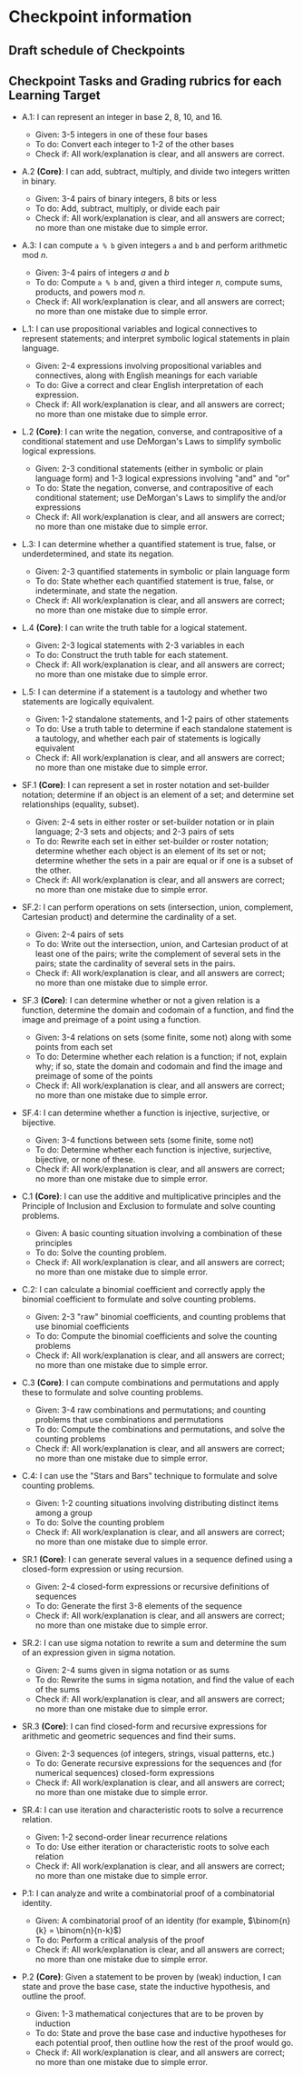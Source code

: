 # Checkpoint information

## Draft schedule of Checkpoints 

## Checkpoint Tasks and Grading rubrics for each Learning Target

+ A.1: I can represent an integer in base 2, 8, 10, and 16.
	+ Given: 3-5 integers in one of these four bases
	+ To do: Convert each integer to 1-2 of the other bases 
	+ Check if: All work/explanation is clear, and all answers are correct. 

+ A.2 **(Core)**: I can add, subtract, multiply, and divide two integers written in binary.
	+ Given: 3-4 pairs of binary integers, 8 bits or less
	+ To do: Add, subtract, multiply, or divide each pair
	+ Check if: All work/explanation is clear, and all answers are correct; no more than one mistake due to simple error. 

+ A.3: I can compute `a % b` given integers `a` and `b` and perform arithmetic mod $n$.
	+ Given: 3-4 pairs of integers $a$ and $b$
	+ To do: Compute `a % b` and, given a third integer $n$, compute sums, products, and powers mod $n$. 
	+ Check if: All work/explanation is clear, and all answers are correct; no more than one mistake due to simple error. 


+ L.1: I can use propositional variables and logical connectives to represent statements; and interpret symbolic logical statements in plain language.
	+ Given: 2-4 expressions involving propositional variables and connectives, along with English meanings for each variable
	+ To do: Give a correct and clear English interpretation of each expression. 
	+ Check if: All work/explanation is clear, and all answers are correct; no more than one mistake due to simple error. 


+ L.2 **(Core)**: I can write the negation, converse, and contrapositive of a conditional statement and use DeMorgan's Laws to simplify symbolic logical expressions.
	+ Given: 2-3 conditional statements (either in symbolic or plain language form) and 1-3 logical expressions involving "and" and "or"
	+ To do: State the negation, converse, and contrapositive of each conditional statement; use DeMorgan's Laws to simplify the and/or expressions
	+ Check if: All work/explanation is clear, and all answers are correct; no more than one mistake due to simple error. 


+ L.3: I can determine whether a quantified statement is true, false, or underdetermined, and state its negation.
	+ Given: 2-3 quantified statements in symbolic or plain language form
	+ To do: State whether each quantified statement is true, false, or indeterminate, and state the negation. 
	+ Check if: All work/explanation is clear, and all answers are correct; no more than one mistake due to simple error. 

+ L.4 **(Core)**: I can write the truth table for a logical statement.
	+ Given: 2-3 logical statements with 2-3 variables in each
	+ To do: Construct the truth table for each statement. 
	+ Check if: All work/explanation is clear, and all answers are correct; no more than one mistake due to simple error. 

+ L.5: I can determine if a statement is a tautology and whether two statements are logically equivalent.
	+ Given: 1-2 standalone statements, and 1-2 pairs of other statements
	+ To do: Use a truth table to determine if each standalone statement is a tautology, and whether each pair of statements is logically equivalent  
	+ Check if: All work/explanation is clear, and all answers are correct; no more than one mistake due to simple error. 

+ SF.1 **(Core)**: I can represent a set in roster notation and set-builder notation; determine if an object is an element of a set; and determine set relationships (equality, subset).
	+ Given: 2-4 sets in either roster or set-builder notation or in plain language; 2-3 sets and objects; and 2-3 pairs of sets
	+ To do: Rewrite each set in either set-builder or roster notation; determine whether each object is an element of its set or not; determine whether the sets in a pair are equal or if one is a subset of the other. 
	+ Check if: All work/explanation is clear, and all answers are correct; no more than one mistake due to simple error. 

+ SF.2: I can perform operations on sets (intersection, union, complement, Cartesian product) and determine the cardinality of a set.
	+ Given: 2-4 pairs of sets 
	+ To do: Write out the intersection, union, and Cartesian product of at least one of the pairs; write the complement of several sets in the pairs; state the cardinality of several sets in the pairs. 
	+ Check if: All work/explanation is clear, and all answers are correct; no more than one mistake due to simple error. 

+ SF.3 **(Core)**: I can determine whether or not a given relation is a function, determine the domain and codomain of a function, and find the image and preimage of a point using a function.
	+ Given: 3-4 relations on sets (some finite, some not) along with some points from each set
	+ To do: Determine whether each relation is a function; if not, explain why; if so, state the domain and codomain and find the image and preimage of some of the points
	+ Check if: All work/explanation is clear, and all answers are correct; no more than one mistake due to simple error. 

+ SF.4: I can determine whether a function is injective, surjective, or bijective.
	+ Given: 3-4 functions between sets (some finite, some not)
	+ To do: Determine whether each function is injective, surjective, bijective, or none of these. 
	+ Check if: All work/explanation is clear, and all answers are correct; no more than one mistake due to simple error. 

+ C.1 **(Core)**: I can use the additive and multiplicative principles and the Principle of Inclusion and Exclusion to formulate and solve counting problems.
	+ Given: A basic counting situation involving a combination of these principles
	+ To do: Solve the counting problem. 
	+ Check if: All work/explanation is clear, and all answers are correct; no more than one mistake due to simple error. 

+ C.2: I can calculate a binomial coefficient and correctly apply the binomial coefficient to formulate and solve counting problems.
	+ Given: 2-3 "raw" binomial coefficients, and counting problems that use binomial coefficients 
	+ To do: Compute the binomial coefficients and solve the counting problems
	+ Check if: All work/explanation is clear, and all answers are correct; no more than one mistake due to simple error. 

+ C.3 **(Core)**: I can compute combinations and permutations and apply these to formulate and solve counting problems.
	+ Given: 3-4 raw combinations and permutations; and counting problems that use combinations and permutations
	+ To do:  Compute the combinations and permutations, and solve the counting problems
	+ Check if:  All work/explanation is clear, and all answers are correct; no more than one mistake due to simple error. 

+ C.4: I can use the "Stars and Bars" technique to formulate and solve counting problems.
	+ Given: 1-2 counting situations involving distributing distinct items among a group
	+ To do: Solve the counting problem
	+ Check if: All work/explanation is clear, and all answers are correct; no more than one mistake due to simple error. 

+ SR.1 **(Core)**: I can generate several values in a sequence defined using a closed-form expression or using recursion.
	+ Given: 2-4 closed-form expressions or recursive definitions of sequences 
	+ To do: Generate the first 3-8 elements of the sequence 
	+ Check if: All work/explanation is clear, and all answers are correct; no more than one mistake due to simple error. 

+ SR.2: I can use sigma notation to rewrite a sum and determine the sum of an expression given in sigma notation.
	+ Given: 2-4 sums given in sigma notation or as sums 
	+ To do: Rewrite the sums in sigma notation, and find the value of each of the sums
	+ Check if: All work/explanation is clear, and all answers are correct; no more than one mistake due to simple error. 

+ SR.3 **(Core)**: I can find closed-form and recursive expressions for arithmetic and geometric sequences and find their sums.
	+ Given: 2-3 sequences (of integers, strings, visual patterns, etc.) 
	+ To do: Generate recursive expressions for the sequences and (for numerical sequences) closed-form expressions
	+ Check if: All work/explanation is clear, and all answers are correct; no more than one mistake due to simple error. 

+ SR.4: I can use iteration and characteristic roots to solve a recurrence relation.
	+ Given: 1-2 second-order linear recurrence relations
	+ To do: Use either iteration or characteristic roots to solve each relation
	+ Check if: All work/explanation is clear, and all answers are correct; no more than one mistake due to simple error. 

+ P.1: I can analyze and write a combinatorial proof of a combinatorial identity.
	+ Given: A combinatorial proof of an identity (for example, $\binom{n}{k} = \binom{n}{n-k}$)
	+ To do: Perform a critical analysis of the proof
	+ Check if: All work/explanation is clear, and all answers are correct; no more than one mistake due to simple error. 

+ P.2 **(Core)**: Given a statement to be proven by (weak) induction, I can state and prove the base case, state the inductive hypothesis, and outline the proof.	
	+ Given: 1-3 mathematical conjectures that are to be proven by induction
	+ To do: State and prove the base case and inductive hypotheses for each potential proof, then outline how the rest of the proof would go. 
	+ Check if: All work/explanation is clear, and all answers are correct; no more than one mistake due to simple error. 

<!--stackedit_data:
eyJoaXN0b3J5IjpbMTQ0NzU5OTQyNV19
-->